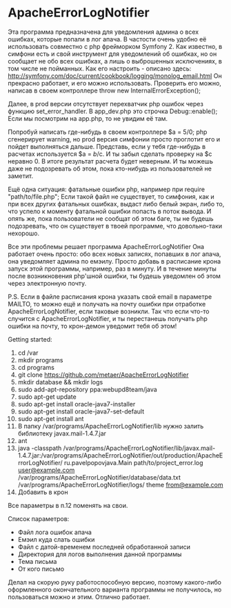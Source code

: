 ApacheErrorLogNotifier
======================
Эта программа предназначена для уведомления админа о всех ошибках, которые попали в лог апача.
В частости очень удобно её использовать совместно с php фрейморком Symfony 2.
Как известно, в симфони есть и свой инструмент для уведомлений об ошибках, но он сообщает не обо всех ошибках, а лишь о выброшенных исключениях, в том числе не пойманных.
Как его настроить - описано здесь:
http://symfony.com/doc/current/cookbook/logging/monolog_email.html
Он прекрасно работает, и его можно использовать.
Проверить его можно, написав в своем контроллере throw new InternalErrorException();

Далее, в prod версии отсутствует перехватчик php ошибок через функцию set_error_handler. В app_dev.php это строчка
Debug::enable();
Если мы посмотрим на app.php, то не увидим её там.

Попробуй написать где-нибудь в своем контроллере $a = 5/0;
php сгенерирует warning, но prod версия симфонии просто проглотит его и пойдет выполняться дальше.
Представь, если у тебя где-нибудь в расчетах используется $a = $b/$c. И ты забыл сделать проверку на $c неравно 0.
В итоге результат расчета будет неверным. И ты можешь даже не подозревать об этом, пока кто-нибудь из пользователей не заметит.

Ещё одна ситуация: фатальные ошибки php, например при require "path/to/file.php";
Если такой файл не существует, то симфония, как и при всех других фатальных ошибках, выдаст либо белый экран, либо то, что успело к моменту фатальной ошибки попасть в поток вывода.
И опять же, пока пользователи не сообщат об этом баге, ты не будешь подозревать, что он существует в твоей программе, что довольно-таки нехорошо.

Все эти проблемы решает программа ApacheErrorLogNotifier
Она работает очень просто: обо всех новых записях, попавших в лог апача, она уведомляет админа по емэилу.
Просто добавь в расписание крона запуск этой программы, например, раз в минуту. И в течение минуты после возникновения php'шной ошибки, ты будешь уведомлен об этом через электронную почту.

P.S. Если в файле расписания крона указать свой email в параметре MAILTO, то можно ещё и получать на почту ошибки при отработке ApacheErrorLogNotifier, если таковые возникли.
Так что если что-то случится с ApacheErrorLogNotifier, и ты перестанешь получать php ошибки на почту, то крон-демон уведомит тебя об этом!

Getting started:

1. cd /var
2. mkdir programs
3. cd programs
4. git clone https://github.com/metaer/ApacheErrorLogNotifier
5. mkdir database && mkdir logs
6. sudo add-apt-repository ppa:webupd8team/java
7. sudo apt-get update
8. sudo apt-get install oracle-java7-installer
9. sudo apt-get install oracle-java7-set-default
10. sudo apt-get install ant
11. В папку /var/programs/ApacheErrorLogNotifier/lib нужно залить библиотеку javax.mail-1.4.7.jar
11. ant
12. java -classpath /var/programs/ApacheErrorLogNotifier/lib/javax.mail-1.4.7.jar:/var/programs/ApacheErrorLogNotifier/out/production/ApacheErrorLogNotifier/ ru.pavelpopovjava.Main path/to/project_error.log user@example.com /var/programs/ApacheErrorLogNotifier/database/data.txt /var/programs/ApacheErrorLogNotifier/logs/ theme from@example.com
13. Добавить в крон

Все параметры в п.12 поменять на свои.

Список параметров:

- Файл лога ошибок апача
- Емэил куда слать ошибки
- Файл с датой-временем последней обработанной записи
- Директория для логов выполнения данной программы
- Тема письма
- От кого письмо

Делал на скорую руку работоспособную версию, поэтому какого-либо оформленного окончательного варианта программы не получилось, но пользоваться можно и этим. Отлично работает.
